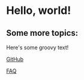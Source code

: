 # Hello, world!
## Some more topics:
Here's some groovy text!

[GitHub](http://github.com)

[FAQ](FAQ.md)
